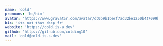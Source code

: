 ```yaml
---
name: 'cold'
pronouns: 'he/him'
avatar: 'https://www.gravatar.com/avatar/db0b9b1be7f7ad32be1250b437099be3'
bio: 'its not that deep fr'
website: 'https://cold.is-a.dev'
github: 'https://github.com/colding10'
mail: 'cold@cold.is-a.dev'
---
```

